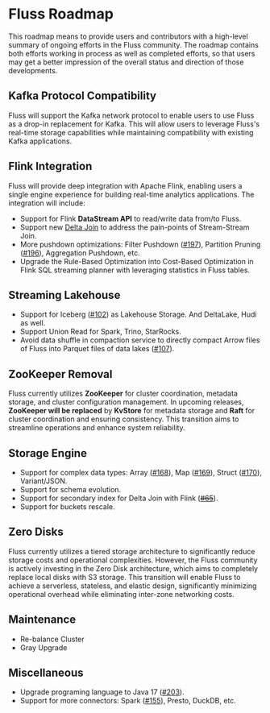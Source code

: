 # Fluss Roadmap

This roadmap means to provide users and contributors with a high-level summary of ongoing efforts in the Fluss community.
The roadmap contains both efforts working in process as well as completed efforts, so that users may get a better impression of the overall status and direction of those developments.

## Kafka Protocol Compatibility

Fluss will support the Kafka network protocol to enable users to use Fluss as a drop-in replacement for Kafka. This will allow users to leverage Fluss's real-time storage capabilities while maintaining compatibility with existing Kafka applications.

## Flink Integration

Fluss will provide deep integration with Apache Flink, enabling users a single engine experience for building real-time analytics applications.
The integration will include:
- Support for Flink **DataStream API** to read/write data from/to Fluss.
- Support new [Delta Join](https://cwiki.apache.org/confluence/display/FLINK/FLIP-486%3A+Introduce+A+New+DeltaJoin) to address the pain-points of Stream-Stream Join.
- More pushdown optimizations: Filter Pushdown ([#197](https://github.com/alibaba/fluss/issues/197)), Partition Pruning ([#196](https://github.com/alibaba/fluss/issues/196)), Aggregation Pushdown, etc.
- Upgrade the Rule-Based Optimization into Cost-Based Optimization in Flink SQL streaming planner with leveraging statistics in Fluss tables.


## Streaming Lakehouse

- Support for Iceberg ([#102](https://github.com/alibaba/fluss/issues/102)) as Lakehouse Storage. And DeltaLake, Hudi as well.
- Support Union Read for Spark, Trino, StarRocks.
- Avoid data shuffle in compaction service to directly compact Arrow files of Fluss into Parquet files of data lakes ([#107](https://github.com/alibaba/fluss/issues/107)).

## ZooKeeper Removal

Fluss currently utilizes **ZooKeeper** for cluster coordination, metadata storage, and cluster configuration management.
In upcoming releases, **ZooKeeper will be replaced** by **KvStore** for metadata storage and **Raft** for cluster coordination and ensuring consistency.
This transition aims to streamline operations and enhance system reliability.

## Storage Engine

- Support for complex data types: Array ([#168](https://github.com/alibaba/fluss/issues/168)), Map ([#169](https://github.com/alibaba/fluss/issues/169)), Struct ([#170](https://github.com/alibaba/fluss/issues/170)), Variant/JSON.
- Support for schema evolution.
- Support for secondary index for Delta Join with Flink (~~[#65](https://github.com/alibaba/fluss/issues/65)~~).
- Support for buckets rescale.

## Zero Disks

Fluss currently utilizes a tiered storage architecture to significantly reduce storage costs and operational complexities.
However, the Fluss community is actively investing in the Zero Disk architecture,
which aims to completely replace local disks with S3 storage. This transition will enable Fluss to achieve a
serverless, stateless, and elastic design, significantly minimizing operational overhead while eliminating inter-zone networking costs.

## Maintenance

- Re-balance Cluster
- Gray Upgrade

## Miscellaneous

- Upgrade programing language to Java 17 ([#203](https://github.com/alibaba/fluss/issues/203)).
- Support for more connectors: Spark ([#155](https://github.com/alibaba/fluss/issues/155)), Presto, DuckDB, etc.
